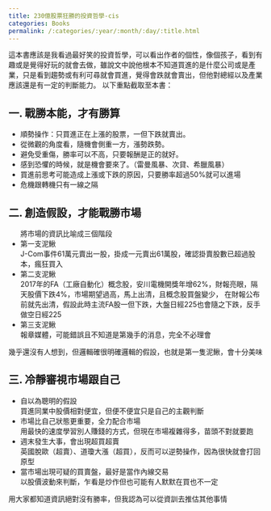 ```yaml
---
title: 230億股票狂勝的投資哲學-cis
categories: Books
permalink: /:categories/:year/:month/:day/:title.html
---
```



<body>
	<div class="container-fluid">
		<div class="row single-entry">
                這本書應該是我看過最好笑的投資哲學，可以看出作者的個性，像個孩子，看到有趣或是覺得好玩的就會去做，雖說文中說他根本不知道買進的是什麼公司或是產業，只是看到趨勢或有利可尋就會買進，覺得會跌就會賣出，但他對總經以及產業應該還是有一定的判斷能力。
                以下重點截取至本書：
                <p>
                    <h2>一. 戰勝本能，才有勝算</h2>
                    <ul>
                        <li>順勢操作：只買進正在上漲的股票，一但下跌就賣出。</li>
                        <li>從微觀的角度看，隨機會側重一方，漲勢跌勢。</li>
                        <li>避免受重傷，勝率可以不高，只要報酬是正的就好。</li>
                        <li>感到恐懼的時候，就是機會要來了。（雷曼風暴、次貸、希臘風暴）</li>
                        <li>買進前思考可能造成上漲或下跌的原因，只要勝率超過50%就可以進場</li>
                        <li>危機跟轉機只有一線之隔</li>
                    </ul>
                </p>
                <p>
                   <h2>二.  創造假設，才能戰勝市場</h2>
                   <ul>
                       將市場的資訊比喻成三個階段
                       <li>第一支泥鰍</li> 
                        J-Com事件61萬元賣出一股，掛成一元賣出61萬股，確認掛賣股數已超過股本，瘋狂買入
                       <li>第二支泥鰍</li>
                        2017年的FA（工廠自動化）概念股，安川電機開獎年增62%，財報亮眼，隔天股價下跌4%，市場期望過高，馬上出清，且概念股買盤變少，
                        在財報公布前就先出清，假設此時主流FA股一但下跌，大盤日經225也會隨之下跌，反手做空日經225
                       <li>第三支泥鰍</li>
                       報章媒體，可能錯誤且不知道是第幾手的消息，完全不必理會
                   </ul> 
                   幾乎還沒有人想到，但邏輯確很明確邏輯的假設，也就是第一隻泥鰍，會十分美味
                </p>
                <p>
                    <h2>三. 冷靜審視市場跟自己</h2>
                    <ul>
                        <li>自以為聰明的假設</li>
                        買進同業中股價相對便宜，但便不便宜只是自己的主觀判斷
                        <li>市場比自己狀態更重要，全力配合市場</li>
                        用最快的速度學習別人賺錢的方式，但現在市場複雜得多，苗頭不對就要跑
                        <li>週末發生大事，會出現超買超賣</li>
                        英國脫歐（超賣）、道瓊大漲（超買），反而可以逆勢操作，因為很快就會打回原型
                        <li>當市場出現可疑的買賣盤，最好是當作內線交易</li>
                        以股價波動來判斷，乍看是炒作但也可能有人默默在買也不一定
                    </ul>
                    用大家都知道資訊絕對沒有勝率，但我認為可以從資訓去推估其他事情
                </p>
		</div>
	</div>

</body>